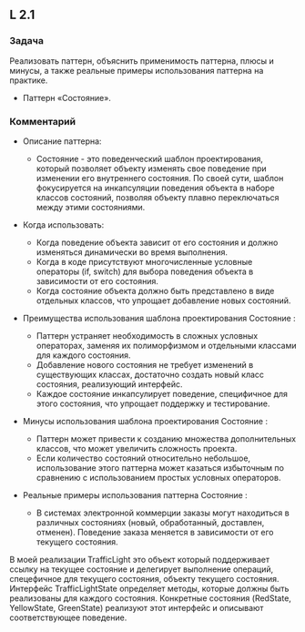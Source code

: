 ## L 2.1

### Задача
Реализовать паттерн, объяснить применимость паттерна, плюсы и минусы, 
а также реальные примеры использования паттерна на практике.
* Паттерн «Состояние».

### Комментарий
* Описание паттерна:
    - Состояние - это поведенческий шаблон проектирования, который позволяет объекту изменять 
  свое поведение при изменении его внутреннего состояния. По своей сути, шаблон фокусируется на инкапсуляции 
  поведения объекта в наборе классов состояний, позволяя объекту плавно переключаться между этими состояниями.

* Когда использовать:
  - Когда поведение объекта зависит от его состояния и должно изменяться динамически во время выполнения.
  - Когда в коде присутствуют многочисленные условные операторы (if, switch) для выбора поведения объекта в зависимости от его состояния.
  - Когда состояние объекта должно быть представлено в виде отдельных классов, что упрощает добавление новых состояний.

* Преимущества использования шаблона проектирования Состояние :
  - Паттерн устраняет необходимость в сложных условных операторах, заменяя их полиморфизмом и отдельными классами для каждого состояния.
  - Добавление нового состояния не требует изменений в существующих классах, достаточно создать новый класс состояния, реализующий интерфейс.
  - Каждое состояние инкапсулирует поведение, специфичное для этого состояния, что упрощает поддержку и тестирование.
  
* Минусы использования шаблона проектирования Состояние :
  - Паттерн может привести к созданию множества дополнительных классов, что может увеличить сложность проекта.
  - Если количество состояний относительно небольшое, использование этого паттерна может казаться избыточным по сравнению с использованием простых условных операторов.
  
* Реальные примеры использования паттерна Состояние :
  - В системах электронной коммерции заказы могут находиться в различных состояниях (новый, обработанный, доставлен, отменен). Поведение заказа меняется в зависимости от его текущего состояния.


В моей реализации TrafficLight это объект который поддерживает ссылку на текущее состояние и делегирует выполнение операций, 
спецефичное для текущего состояния, объекту текущего состояния.  Интерфейс TrafficLightState определяет методы, 
которые должны быть реализованы для каждого состояния. Конкретные состояния (RedState, YellowState, GreenState) реализуют этот интерфейс и описывают соответствующее поведение.